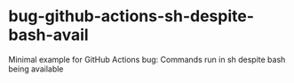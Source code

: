 # bug-github-actions-sh-despite-bash-avail
Minimal example for GitHub Actions bug: Commands run in sh despite bash being available
